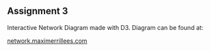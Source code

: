 ## Assignment 3
Interactive Network Diagram made with D3. Diagram can be found at:

[network.maximerrillees.com](https://network.maximerrillees.com)

